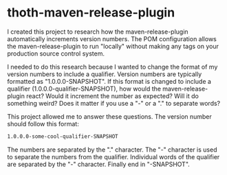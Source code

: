 # thoth-maven-release-plugin

I created this project to research how the maven-release-plugin automatically increments version numbers. 
The POM configuration allows the maven-release-plugin to run "locally" without making any tags on your
production source control system.

I needed to do this research because I wanted to change the format of my version numbers to include
a qualifier. Version numbers are typically formatted as "1.0.0.0-SNAPSHOT". If this format is changed to include
a qualifier (1.0.0.0-qualifier-SNAPSHOT), how would the maven-release-plugin react? Would it increment the 
number as expected? Will it do something weird? Does it matter if you use a "-" or a "." to separate words? 

This project allowed me to answer these questions. The version number should follow this format:

```txt
1.0.0.0-some-cool-qualifier-SNAPSHOT
```

The numbers are separated by the "." character. The "-" character is used to separate the numbers from
the qualifier. Individual words of the qualifier are separated by the "-" character. Finally end in "-SNAPSHOT".